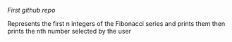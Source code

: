 *First github repo*

Represents the first n integers of the Fibonacci series and prints them then prints the nth number selected by the user
